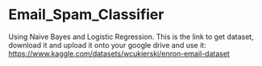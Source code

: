 # Email_Spam_Classifier
Using Naive Bayes and Logistic Regression.
This is the link to get dataset, download it and upload it onto your google drive and use it:
https://www.kaggle.com/datasets/wcukierski/enron-email-dataset
